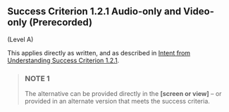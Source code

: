 ## Success Criterion 1.2.1 Audio-only and Video-only (Prerecorded)

(Level A)

This applies directly as written, and as described in [Intent from Understanding Success Criterion 1.2.1](https://www.w3.org/WAI/WCAG22/Understanding/audio-only-and-video-only-prerecorded#intent).

> ### NOTE 1
> The alternative can be provided directly in the **[screen or view]** – or provided in an alternate version that meets the success criteria.
